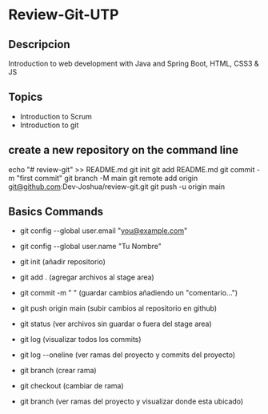 # Review-Git-UTP

## Descripcion
Introduction to web development with Java and Spring Boot, HTML, CSS3 & JS

## Topics
- Introduction to Scrum
- Introduction to git

## create a new repository on the command line
  echo "# review-git" >> README.md
  git init
  git add README.md
  git commit -m "first commit"
  git branch -M main
  git remote add origin git@github.com:Dev-Joshua/review-git.git
  git push -u origin main

## Basics Commands
- git config --global user.email "you@example.com"
- git config --global user.name "Tu Nombre"

- git init                  (añadir repositorio)    
- git add .                 (agregar archivos al stage area)
- git commit -m " "         (guardar cambios añadiendo un "comentario...")
- git push origin main      (subir cambios al repositorio en github)

- git status                 (ver archivos sin guardar o fuera del stage area)
- git log                    (visualizar todos los commits)
- git log --oneline          (ver ramas del proyecto y commits del proyecto)
- git branch <nombreRama>    (crear rama)
- git checkout <nombreRama>  (cambiar de rama)
- git branch                 (ver ramas del proyecto y visualizar donde esta ubicado)